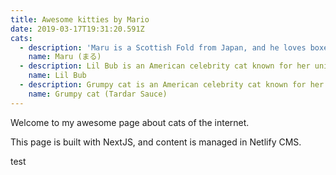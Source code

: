 ```yaml
---
title: Awesome kitties by Mario
date: 2019-03-17T19:31:20.591Z
cats:
  - description: 'Maru is a Scottish Fold from Japan, and he loves boxes. This is wild.'
    name: Maru (まる)
  - description: Lil Bub is an American celebrity cat known for her unique appearance.
    name: Lil Bub
  - description: Grumpy cat is an American celebrity cat known for her grumpy appearance.
    name: Grumpy cat (Tardar Sauce)
---
```

Welcome to my awesome page about cats of the internet.

This page is built with NextJS, and content is managed in Netlify CMS. 

test
